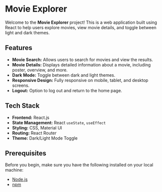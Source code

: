 # Movie Explorer

Welcome to the **Movie Explorer** project! This is a web application built using React to help users explore movies, view movie details, and toggle between light and dark themes.

## Features

- **Movie Search:** Allows users to search for movies and view the results.
- **Movie Details:** Displays detailed information about a movie, including poster, overview, and more.
- **Dark Mode:** Toggle between dark and light themes.
- **Responsive Design:** Fully responsive on mobile, tablet, and desktop screens.
- **Logout:** Option to log out and return to the home page.

## Tech Stack

- **Frontend:** React.js
- **State Management:** React `useState`, `useEffect`
- **Styling:** CSS, Material UI
- **Routing:** React Router
- **Theme:** Dark/Light Mode Toggle

## Prerequisites

Before you begin, make sure you have the following installed on your local machine:

- [Node.js](https://nodejs.org/)
- [npm](https://npmjs.com/)
